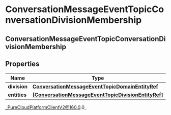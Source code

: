 # ConversationMessageEventTopicConversationDivisionMembership

## ConversationMessageEventTopicConversationDivisionMembership

## Properties

|Name | Type | Description | Notes|
|------------ | ------------- | ------------- | -------------|
| **division** | [**ConversationMessageEventTopicDomainEntityRef**](ConversationMessageEventTopicDomainEntityRef) |  | [optional] |
| **entities** | [**[ConversationMessageEventTopicDivisionEntityRef]**](ConversationMessageEventTopicDivisionEntityRef) |  | [optional] |



_PureCloudPlatformClientV2@160.0.0_
